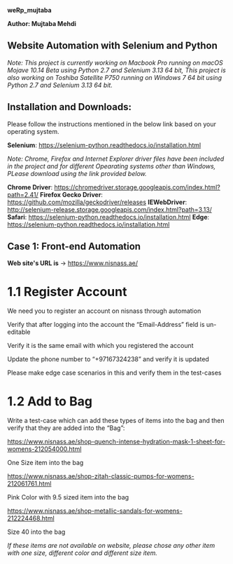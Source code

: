 **weRp_mujtaba**

**Author: Mujtaba Mehdi**

## Website Automation with Selenium and Python

*Note: This project is currently working on Macbook Pro running on macOS Mojave 10.14 Beta using Python 2.7 and Selenium 3.13 64 bit, This project is also working on Toshiba Satellite P750 running on Windows 7 64 bit using Python 2.7 and Selenium 3.13 64 bit.*

## Installation and Downloads:
Please follow the instructions mentioned in the below link based on your operating system.

**Selenium**: https://selenium-python.readthedocs.io/installation.html


*Note: Chrome, Firefox and Internet Explorer driver files have been included in the project and for different Opearating systems other than Windows, PLease download using the link provided below.*

**Chrome Driver**: https://chromedriver.storage.googleapis.com/index.html?path=2.41/
**Firefox Gecko Driver**: https://github.com/mozilla/geckodriver/releases
**IEWebDriver**: http://selenium-release.storage.googleapis.com/index.html?path=3.13/
**Safari**: https://selenium-python.readthedocs.io/installation.html
**Edge**: https://selenium-python.readthedocs.io/installation.html


## Case 1: Front-end Automation

**Web site's URL is** -> https://www.nisnass.ae/

# 1.1 Register Account

We need you to register an account on nisnass through automation

Verify that after logging into the account the “Email-Address” field is un-editable

Verify it is the same email with which you registered the account

Update the phone number to “+97167324238” and verify it is updated

Please make edge case scenarios in this and verify them in the test-cases

# 1.2 Add to Bag

Write a test-case which can add these types of items into the bag and then verify that they are added into the “Bag”:

https://www.nisnass.ae/shop-quench-intense-hydration-mask-1-sheet-for-womens-212054000.html

One Size item into the bag

https://www.nisnass.ae/shop-zitah-classic-pumps-for-womens-212061761.html

Pink Color with 9.5 sized item into the bag

https://www.nisnass.ae/shop-metallic-sandals-for-womens-212224468.html

Size 40 into the bag 

*If these items are not available on website, please chose any other item with one size, different color and different size item.* 

 
